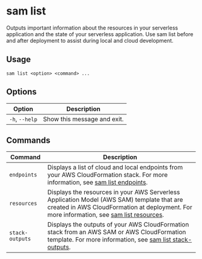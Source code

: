 # sam list<a name="sam-cli-command-reference-sam-list"></a>

Outputs important information about the resources in your serverless application and the state of your serverless application\. Use sam list before and after deployment to assist during local and cloud development\.

## Usage<a name="sam-cli-command-reference-sam-list-usage"></a>

```
sam list <option> <command> ...
```

## Options<a name="sam-cli-command-reference-sam-list-options"></a>


| Option | Description | 
| --- | --- | 
|  `-h`, `--help`  |  Show this message and exit\.  | 

## Commands<a name="sam-cli-command-reference-sam-list-commands"></a>


| Command | Description | 
| --- | --- | 
|  `endpoints`  |  Displays a list of cloud and local endpoints from your AWS CloudFormation stack\. For more information, see [sam list endpoints](sam-cli-command-reference-sam-list-endpoints.md)\.  | 
|  `resources`  |  Displays the resources in your AWS Serverless Application Model \(AWS SAM\) template that are created in AWS CloudFormation at deployment\. For more information, see [sam list resources](sam-cli-command-reference-sam-list-resources.md)\.  | 
|  `stack-outputs`  |  Displays the outputs of your AWS CloudFormation stack from an AWS SAM or AWS CloudFormation template\. For more information, see [sam list stack\-outputs](sam-cli-command-reference-sam-list-stack-outputs.md)\.  | 